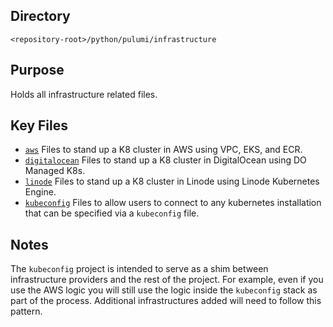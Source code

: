 ## Directory

`<repository-root>/python/pulumi/infrastructure`

## Purpose

Holds all infrastructure related files.

## Key Files

- [`aws`](./aws) Files to stand up a K8 cluster in AWS using VPC, EKS, and ECR.
- [`digitalocean`](./digitalocean) Files to stand up a K8 cluster in DigitalOcean using DO Managed K8s.
- [`linode`](./linode) Files to stand up a K8 cluster in Linode using Linode Kubernetes Engine.
- [`kubeconfig`](./kubeconfig) Files to allow users to connect to any kubernetes installation that can be specified via
  a `kubeconfig` file.

## Notes

The `kubeconfig` project is intended to serve as a shim between infrastructure providers and the rest of the project.
For example, even if you use the AWS logic you will still use the logic inside the `kubeconfig` stack as part of the
process. Additional infrastructures added will need to follow this pattern.
